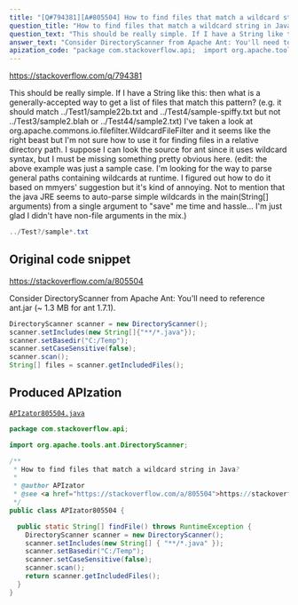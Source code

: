 ```yaml
---
title: "[Q#794381][A#805504] How to find files that match a wildcard string in Java?"
question_title: "How to find files that match a wildcard string in Java?"
question_text: "This should be really simple. If I have a String like this: then what is a generally-accepted way to get a list of files that match this pattern? (e.g. it should match ../Test1/sample22b.txt and ../Test4/sample-spiffy.txt but not ../Test3/sample2.blah or ../Test44/sample2.txt) I've taken a look at org.apache.commons.io.filefilter.WildcardFileFilter and it seems like the right beast but I'm not sure how to use it for finding files in a relative directory path. I suppose I can look the source for ant since it uses wildcard syntax, but I must be missing something pretty obvious here. (edit: the above example was just a sample case. I'm looking for the way to parse general paths containing wildcards at runtime. I figured out how to do it based on mmyers' suggestion but it's kind of annoying. Not to mention that the java JRE seems to auto-parse simple wildcards in the main(String[] arguments) from a single argument to \"save\" me time and hassle... I'm just glad I didn't have non-file arguments in the mix.)"
answer_text: "Consider DirectoryScanner from Apache Ant: You'll need to reference ant.jar (~ 1.3 MB for ant 1.7.1)."
apization_code: "package com.stackoverflow.api;  import org.apache.tools.ant.DirectoryScanner;  /**  * How to find files that match a wildcard string in Java?  *  * @author APIzator  * @see <a href=\"https://stackoverflow.com/a/805504\">https://stackoverflow.com/a/805504</a>  */ public class APIzator805504 {    public static String[] findFile() throws RuntimeException {     DirectoryScanner scanner = new DirectoryScanner();     scanner.setIncludes(new String[] { \"**/*.java\" });     scanner.setBasedir(\"C:/Temp\");     scanner.setCaseSensitive(false);     scanner.scan();     return scanner.getIncludedFiles();   } }"
---
```


https://stackoverflow.com/q/794381

This should be really simple. If I have a String like this:
then what is a generally-accepted way to get a list of files that match this pattern? (e.g. it should match ../Test1/sample22b.txt and ../Test4/sample-spiffy.txt but not ../Test3/sample2.blah or ../Test44/sample2.txt)
I&#x27;ve taken a look at org.apache.commons.io.filefilter.WildcardFileFilter and it seems like the right beast but I&#x27;m not sure how to use it for finding files in a relative directory path.
I suppose I can look the source for ant since it uses wildcard syntax, but I must be missing something pretty obvious here.
(edit: the above example was just a sample case. I&#x27;m looking for the way to parse general paths containing wildcards at runtime. I figured out how to do it based on mmyers&#x27; suggestion but it&#x27;s kind of annoying. Not to mention that the java JRE seems to auto-parse simple wildcards in the main(String[] arguments) from a single argument to &quot;save&quot; me time and hassle... I&#x27;m just glad I didn&#x27;t have non-file arguments in the mix.)


```java
../Test?/sample*.txt
```


## Original code snippet

https://stackoverflow.com/a/805504

Consider DirectoryScanner from Apache Ant:
You&#x27;ll need to reference ant.jar (~ 1.3 MB for ant 1.7.1).

```java
DirectoryScanner scanner = new DirectoryScanner();
scanner.setIncludes(new String[]{"**/*.java"});
scanner.setBasedir("C:/Temp");
scanner.setCaseSensitive(false);
scanner.scan();
String[] files = scanner.getIncludedFiles();
```

## Produced APIzation

[`APIzator805504.java`](https://github.com/pasqualesalza/apization-temp-data/raw/master/apizations/java/APIzator805504.java)

```java
package com.stackoverflow.api;

import org.apache.tools.ant.DirectoryScanner;

/**
 * How to find files that match a wildcard string in Java?
 *
 * @author APIzator
 * @see <a href="https://stackoverflow.com/a/805504">https://stackoverflow.com/a/805504</a>
 */
public class APIzator805504 {

  public static String[] findFile() throws RuntimeException {
    DirectoryScanner scanner = new DirectoryScanner();
    scanner.setIncludes(new String[] { "**/*.java" });
    scanner.setBasedir("C:/Temp");
    scanner.setCaseSensitive(false);
    scanner.scan();
    return scanner.getIncludedFiles();
  }
}

```
